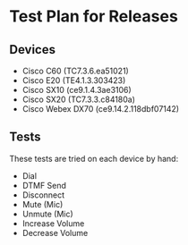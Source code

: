 # Test Plan for Releases

## Devices
* Cisco C60 (TC7.3.6.ea51021)
* Cisco E20 (TE4.1.3.303423)
* Cisco SX10 (ce9.1.4.3ae3106)
* Cisco SX20 (TC7.3.3.c84180a)
* Cisco Webex DX70 (ce9.14.2.118dbf07142)

## Tests
These tests are tried on each device by hand:
* Dial
* DTMF Send
* Disconnect
* Mute (Mic)
* Unmute (Mic)
* Increase Volume
* Decrease Volume
